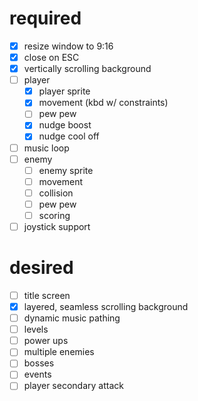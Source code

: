 # required
- [x] resize window to 9:16
- [x] close on ESC
- [x] vertically scrolling background
- [ ] player
    - [x] player sprite
    - [x] movement (kbd w/ constraints)
    - [ ] pew pew
    - [x] nudge boost
    - [x] nudge cool off
- [ ] music loop
- [ ] enemy
    - [ ] enemy sprite
    - [ ] movement
    - [ ] collision
    - [ ] pew pew
    - [ ] scoring
- [ ] joystick support

# desired
- [ ] title screen
- [x] layered, seamless scrolling background
- [ ] dynamic music pathing
- [ ] levels
- [ ] power ups
- [ ] multiple enemies
- [ ] bosses
- [ ] events
- [ ] player secondary attack